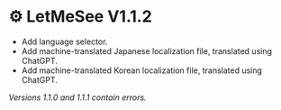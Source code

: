 ﻿# ⚙️ LetMeSee V1.1.2

- Add language selector.
- Add machine-translated Japanese localization file, translated using ChatGPT.
- Add machine-translated Korean localization file, translated using ChatGPT.

*Versions 1.1.0 and 1.1.1 contain errors.*
